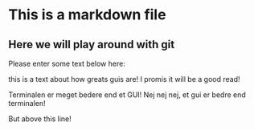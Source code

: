 # This is a markdown file 

## Here we will play around with git 
Please enter some text below here: 

this is a text about how greats guis are!
I promis it will be a good read!

Terminalen er meget bedere end et GUI!
Nej nej nej, et gui er bedre end terminalen! 

But above this line! 
